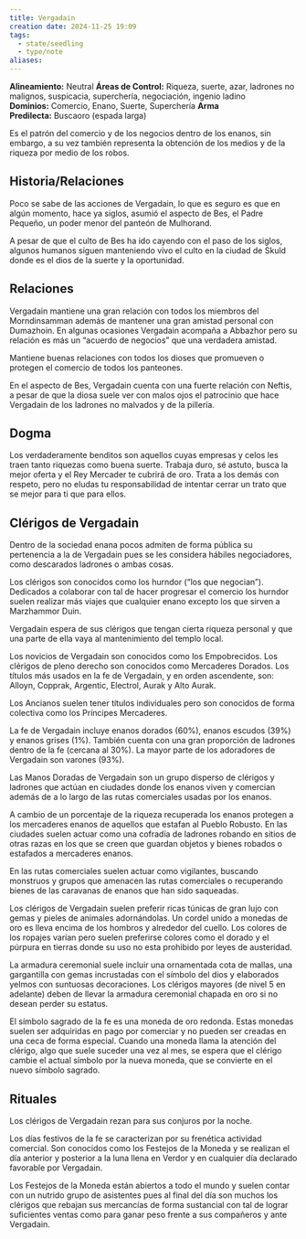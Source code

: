 ```yaml
---
title: Vergadain
creation date: 2024-11-25 19:09
tags:
  - state/seedling
  - type/note
aliases:
---
```

**Alineamiento:** Neutral
**Áreas de Control:** Riqueza, suerte, azar, ladrones no malignos, suspicacia, superchería, negociación, ingenio ladino
**Dominios:** Comercio, Enano, Suerte, Superchería
**Arma Predilecta:** Buscaoro (espada larga)

Es el patrón del comercio y de los negocios dentro de los enanos, sin embargo, a su vez también representa la obtención de los medios y de la riqueza por medio de los robos.

## Historia/Relaciones

Poco se sabe de las acciones de Vergadain, lo que es seguro es que en algún momento, hace ya siglos, asumió el aspecto de Bes, el Padre Pequeño, un poder menor del panteón de Mulhorand.

A pesar de que el culto de Bes ha ido cayendo con el paso de los siglos, algunos humanos siguen manteniendo vivo el culto en la ciudad de Skuld donde es el dios de la suerte y la oportunidad.

## Relaciones

Vergadain mantiene una gran relación con todos los miembros del Morndinsamman además de mantener una gran amistad personal con Dumazhoin. En algunas ocasiones Vergadain acompaña a Abbazhor pero su relación es más un “acuerdo de negocios” que una verdadera amistad.

Mantiene buenas relaciones con todos los dioses que promueven o protegen el comercio de todos los panteones.

En el aspecto de Bes, Vergadain cuenta con una fuerte relación con Neftis, a pesar de que la diosa suele ver con malos ojos el patrocinio que hace Vergadain de los ladrones no malvados y de la pillería.

## Dogma

Los verdaderamente benditos son aquellos cuyas empresas y celos les traen tanto riquezas como buena suerte. Trabaja duro, sé astuto, busca la mejor oferta y el Rey Mercader te cubrirá de oro. Trata a los demás con respeto, pero no eludas tu responsabilidad de intentar cerrar un trato que se mejor para ti que para ellos.

## Clérigos de Vergadain

Dentro de la sociedad enana pocos admiten de forma pública su pertenencia a la de Vergadain pues se les considera hábiles negociadores, como descarados ladrones o ambas cosas.

Los clérigos son conocidos como los hurndor (“los que negocian”). Dedicados a colaborar con tal de hacer progresar el comercio los hurndor suelen realizar más viajes que cualquier enano excepto los que sirven a Marzhammor Duin.

Vergadain espera de sus clérigos que tengan cierta riqueza personal y que una parte de ella vaya al mantenimiento del templo local.

Los novicios de Vergadain son conocidos como los Empobrecidos. Los clérigos de pleno derecho son conocidos como Mercaderes Dorados. Los títulos más usados en la fe de Vergadain, y en orden ascendente, son: Alloyn, Copprak, Argentic, Electrol, Aurak y Alto Aurak.

Los Ancianos suelen tener títulos individuales pero son conocidos de forma colectiva como los Príncipes Mercaderes.

La fe de Vergadain incluye enanos dorados (60%), enanos escudos (39%) y enanos grises (1%). También cuenta con una gran proporción de ladrones dentro de la fe (cercana al 30%). La mayor parte de los adoradores de Vergadain son varones (93%).

Las Manos Doradas de Vergadain son un grupo disperso de clérigos y ladrones que actúan en ciudades donde los enanos viven y comercian además de a lo largo de las rutas comerciales usadas por los enanos.

A cambio de un porcentaje de la riqueza recuperada los enanos protegen a los mercaderes enanos de aquellos que estafan al Pueblo Robusto. En las ciudades suelen actuar como una cofradía de ladrones robando en sitios de otras razas en los que se creen que guardan objetos y bienes robados o estafados a mercaderes enanos.

En las rutas comerciales suelen actuar como vigilantes, buscando monstruos y grupos que amenacen las rutas comerciales o recuperando bienes de las caravanas de enanos que han sido saqueadas.

Los clérigos de Vergadain suelen preferir ricas túnicas de gran lujo con gemas y pieles de animales adornándolas. Un cordel unido a monedas de oro es lleva encima de los hombros y alrededor del cuello. Los colores de los ropajes varían pero suelen preferirse colores como el dorado y el púrpura en tierras donde su uso no esta prohibido por leyes de austeridad.

La armadura ceremonial suele incluir una ornamentada cota de mallas, una gargantilla con gemas incrustadas con el símbolo del dios y elaborados yelmos con suntuosas decoraciones. Los clérigos mayores (de nivel 5 en adelante) deben de llevar la armadura ceremonial chapada en oro si no desean perder su estatus.

El símbolo sagrado de la fe es una moneda de oro redonda. Estas monedas suelen ser adquiridas en pago por comerciar y no pueden ser creadas en una ceca de forma especial. Cuando una moneda llama la atención del clérigo, algo que suele suceder una vez al mes, se espera que el clérigo cambie el actual símbolo por la nueva moneda, que se convierte en el nuevo símbolo sagrado.

## Rituales

Los clérigos de Vergadain rezan para sus conjuros por la noche.

Los días festivos de la fe se caracterizan por su frenética actividad comercial. Son conocidos como los Festejos de la Moneda y se realizan el día anterior y posterior a la luna llena en Verdor y en cualquier día declarado favorable por Vergadain.

Los Festejos de la Moneda están abiertos a todo el mundo y suelen contar con un nutrido grupo de asistentes pues al final del día son muchos los clérigos que rebajan sus mercancías de forma sustancial con tal de lograr suficientes ventas como para ganar peso frente a sus compañeros y ante Vergadain.
